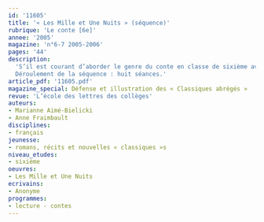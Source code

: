 ```yaml
---
id: '11605'
title: '« Les Mille et Une Nuits » (séquence)'
rubrique: 'Le conte [6e]'
annee: '2005'
magazine: 'n°6-7 2005-2006'
pages: '44'
description: 
  'S’il est courant d’aborder le genre du conte en classe de sixième avec l’étude des recueils de Perrault ou des frères Grimm, il est peut-être plus inhabituel de proposer aux élèves la lecture des récits des « Mille et Une Nuits » ; certains de ces contes, l’« Histoire d’Aladdin » ou celle d’Ali Baba, par exemple, leur sont pourtant tout aussi familiers. La lecture de ces récits dans une édition abrégée (« Classiques abrégés », l’école des loisirs, 2005) permet de mieux connaître l’origine de ce texte de référence et de mettre en évidence le pouvoir civilisateur de la parole et de la littérature à travers les récits de Schéhérazade. Programmée au troisième trimestre en sixième, cette séquence favorise le réinvestissement de certains acquis de l’année : structure et temporalité du récit, rôle du narrateur ou morale des récits, qui furent évoqués lors de l’étude des fables, notamment. Elle aborde dans un premier temps les objectifs littéraires liés au genre du conte : lire un recueil de contes, identifier les caractéristiques du genre et les notions afférentes (le schéma narratif, le merveilleux, la couleur locale, la visée du conte), rédiger et enrichir un récit, évoquer la question du héros. Cette proposition d’étude répond également à des objectifs linguistiques (les paroles rapportées directement et leurs fonctions, le lexique de la couleur locale et les emprunts lexicaux, les procédés d’écriture de l’émerveillement). Enfin, elle offre des objectifs méthodologiques (utiliser les indications spatio-temporelles pour compléter un document, notice biographique ou carte géographique, lire avec expressivité) autant que culturels (travailler sur les représentations du monde oriental).
  Déroulement de la séquence : huit séances.'
article_pdf: '11605.pdf'
magazine_special: Défense et illustration des « Classiques abrégés »
revue: 'L’école des lettres des collèges'
auteurs:
- Marianne Aimé-Bielicki
- Anne Fraimbault
disciplines:
- français
jeunesse:
- romans, récits et nouvelles « classiques »s
niveau_etudes:
- sixième
oeuvres:
- Les Mille et Une Nuits
ecrivains:
- Anonyme
programmes:
- lecture - contes
---
```

